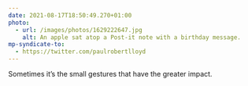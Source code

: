 ```yaml
---
date: 2021-08-17T18:50:49.270+01:00
photo:
  - url: /images/photos/1629222647.jpg
    alt: An apple sat atop a Post-it note with a birthday message.
mp-syndicate-to:
  - https://twitter.com/paulrobertlloyd
---
```

Sometimes it’s the small gestures that have the greater impact.
